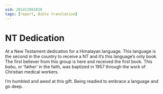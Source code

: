 ```yaml
---
uid: 201411061818
tags: [report, Bible translation]
---
```


# NT Dedication

At a New Testament dedication for a Himalayan language. This language is the second in the country to receive a NT and it’s this language’s only book. The first believer from this group is here and received the first book. This *babu*, or ‘father’ in the faith, was baptized in 1957 through the work of Christian medical workers.

I’m humbled and awed at this gift. Being readied to embrace a language and go deep.
